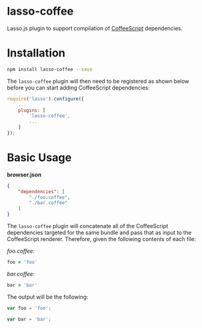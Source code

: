 lasso-coffee
==============

Lasso.js plugin to support compilation of [CoffeeScript](http://coffeescript.org/) dependencies.

# Installation

```sh
npm install lasso-coffee --save
```

The `lasso-coffee` plugin will then need to be registered as shown below before you can start adding CoffeeScript dependencies:

```javascript
require('lasso').configure({
    ...
    plugins: [
        'lasso-coffee',
        ...
    ]
});
```

# Basic Usage

**browser.json**

```json
{
    "dependencies": [
        "./foo.coffee",
        "./bar.coffee"
	]
}
```

The `lasso-coffee` plugin will concatenate all of the CoffeeScript dependencies targeted for the same bundle and pass that as input to the CoffeeScript renderer. Therefore, given the following contents of each file:

_foo.coffee:_

```coffee
foo = 'foo'
```

_bar.coffee:_

```coffee
bar = 'bar'
```

The output will be the following:

```javascript
var foo = 'foo';

var bar = 'bar';
```
